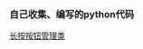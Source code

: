 ### 自己收集、编写的python代码
[长按按钮管理类](https://github.com/Eli-wk1988/PythonCode/blob/660b317b1a5efc4469339f8ced1d7da934acbbd3/%E9%95%BF%E6%8C%89%E6%8C%89%E9%92%AE%E4%BB%A3%E7%A0%81.md)
